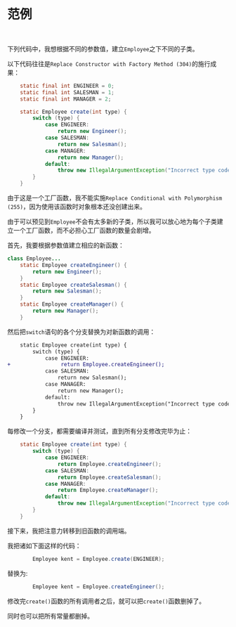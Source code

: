 # 范例

<br>

下列代码中，我想根据不同的参数值，建立`Employee`之下不同的子类。

以下代码往往是`Replace Constructor with Factory Method (304)`的施行成果：

```java
    static final int ENGINEER = 0;
    static final int SALESMAN = 1;
    static final int MANAGER = 2;

    static Employee create(int type) {
        switch (type) {
            case ENGINEER:
                return new Engineer();
            case SALESMAN:
                return new Salesman();
            case MANAGER:
                return new Manager();
            default:
                throw new IllegalArgumentException("Incorrect type code value");
        }
    }
```

由于这是一个工厂函数，我不能实施`Replace Conditional with Polymorphism (255)`，因为使用该函数时对象根本还没创建出来。

由于可以预见到`Employee`不会有太多新的子类，所以我可以放心地为每个子类建立一个工厂函数，而不必担心工厂函数的数量会剧增。

首先，我要根据参数值建立相应的新函数：

```java
class Employee...
    static Employee createEngineer() {
        return new Engineer();
    }
    static Employee createSalesman() {
        return new Salesman();
    }
    static Employee createManager() {
        return new Manager();
    }
```

然后把`switch`语句的各个分支替换为对新函数的调用：

```diff
    static Employee create(int type) {
        switch (type) {
            case ENGINEER:
+                return Employee.createEngineer();
            case SALESMAN:
                return new Salesman();
            case MANAGER:
                return new Manager();
            default:
                throw new IllegalArgumentException("Incorrect type code value");
        }
    }
```

每修改一个分支，都需要编译并测试，直到所有分支修改完毕为止：

```java
    static Employee create(int type) {
        switch (type) {
            case ENGINEER:
                return Employee.createEngineer();
            case SALESMAN:
                return Employee.createSalesman();
            case MANAGER:
                return Employee.createManager();
            default:
                throw new IllegalArgumentException("Incorrect type code value");
        }
    }
```

接下来，我把注意力转移到旧函数的调用端。

我把诸如下面这样的代码：

```java
        Employee kent = Employee.create(ENGINEER);
```

替换为:

```java
        Employee kent = Employee.createEngineer();
```

修改完`create()`函数的所有调用者之后，就可以把`create()`函数删掉了。

同时也可以把所有常量都删掉。

<br>


